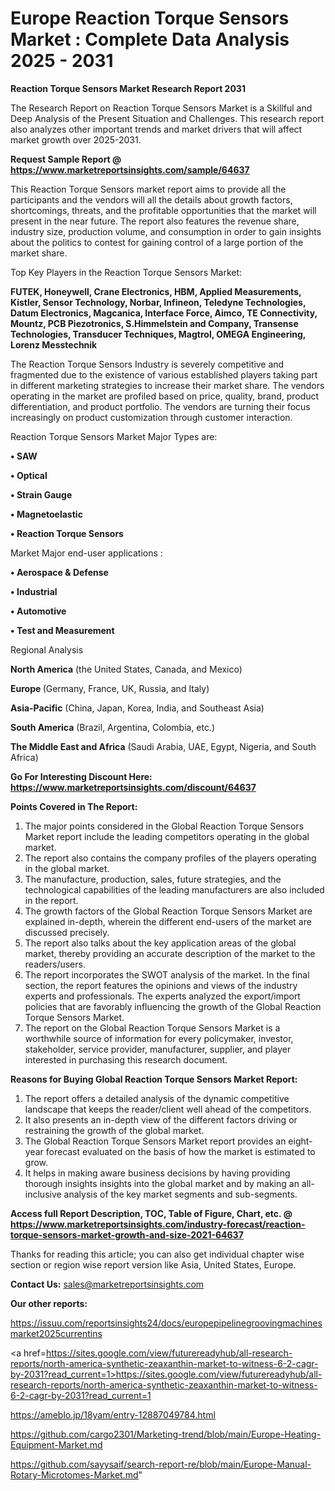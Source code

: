 # Europe Reaction Torque Sensors Market : Complete Data Analysis 2025 - 2031

<strong>Reaction Torque Sensors Market Research Report 2031</strong>

The Research Report on Reaction Torque Sensors Market is a Skillful and Deep Analysis of the Present Situation and Challenges. This research report also analyzes other important trends and market drivers that will affect market growth over 2025-2031.

<strong>Request Sample Report @ <a href=https://www.marketreportsinsights.com/sample/64637>https://www.marketreportsinsights.com/sample/64637</a></strong>

This Reaction Torque Sensors market report aims to provide all the participants and the vendors will all the details about growth factors, shortcomings, threats, and the profitable opportunities that the market will present in the near future. The report also features the revenue share, industry size, production volume, and consumption in order to gain insights about the politics to contest for gaining control of a large portion of the market share.

Top Key Players in the Reaction Torque Sensors Market:

<strong>FUTEK, Honeywell, Crane Electronics, HBM, Applied Measurements, Kistler, Sensor Technology, Norbar, Infineon, Teledyne Technologies, Datum Electronics, Magcanica, Interface Force, Aimco, TE Connectivity, Mountz, PCB Piezotronics, S.Himmelstein and Company, Transense Technologies, Transducer Techniques, Magtrol, OMEGA Engineering, Lorenz Messtechnik</strong>

The Reaction Torque Sensors Industry is severely competitive and fragmented due to the existence of various established players taking part in different marketing strategies to increase their market share. The vendors operating in the market are profiled based on price, quality, brand, product differentiation, and product portfolio. The vendors are turning their focus increasingly on product customization through customer interaction.

Reaction Torque Sensors Market Major Types are:

<strong>• SAW

• Optical

• Strain Gauge

• Magnetoelastic

• Reaction Torque Sensors</strong>

Market Major end-user applications :

<strong>• Aerospace & Defense

• Industrial

• Automotive

• Test and Measurement</strong>

Regional Analysis

</u><strong><b>North America</b></strong> (the United States, Canada, and Mexico)

<strong><b>Europe </b></strong>(Germany, France, UK, Russia, and Italy)

<strong><b>Asia-Pacific</b></strong> (China, Japan, Korea, India, and Southeast Asia)

<strong><b>South America</b></strong> (Brazil, Argentina, Colombia, etc.)

<strong><b>The Middle East and Africa</b></strong> (Saudi Arabia, UAE, Egypt, Nigeria, and South Africa)

<strong>Go For Interesting Discount Here: <a href=https://www.marketreportsinsights.com/discount/64637>https://www.marketreportsinsights.com/discount/64637</a></strong>

<strong>Points Covered in The Report:</strong>
<ol>
  <li>The major points considered in the Global Reaction Torque Sensors Market report include the leading competitors operating in the global market.</li>
  <li>The report also contains the company profiles of the players operating in the global market.</li>
  <li>The manufacture, production, sales, future strategies, and the technological capabilities of the leading manufacturers are also included in the report.</li>
  <li>The growth factors of the Global Reaction Torque Sensors Market are explained in-depth, wherein the different end-users of the market are discussed precisely.</li>
  <li>The report also talks about the key application areas of the global market, thereby providing an accurate description of the market to the readers/users.</li>
  <li>The report incorporates the SWOT analysis of the market. In the final section, the report features the opinions and views of the industry experts and professionals. The experts analyzed the export/import policies that are favorably influencing the growth of the Global Reaction Torque Sensors Market.</li>
  <li>The report on the Global Reaction Torque Sensors Market is a worthwhile source of information for every policymaker, investor, stakeholder, service provider, manufacturer, supplier, and player interested in purchasing this research document.</li>
</ol>
<strong>Reasons for Buying Global Reaction Torque Sensors Market Report:</strong>

<ol>
  <li>The report offers a detailed analysis of the dynamic competitive landscape that keeps the reader/client well ahead of the competitors.</li>
  <li>It also presents an in-depth view of the different factors driving or restraining the growth of the global market.</li>
  <li>The Global Reaction Torque Sensors Market report provides an eight-year forecast evaluated on the basis of how the market is estimated to grow.</li>
  <li>It helps in making aware business decisions by having providing thorough insights insights into the global market and by making an all-inclusive analysis of the key market segments and sub-segments.</li>
</ol>
<strong>Access full Report Description, TOC, Table of Figure, Chart, etc. @ <a href=https://www.marketreportsinsights.com/industry-forecast/reaction-torque-sensors-market-growth-and-size-2021-64637>https://www.marketreportsinsights.com/industry-forecast/reaction-torque-sensors-market-growth-and-size-2021-64637</a></strong>


Thanks for reading this article; you can also get individual chapter wise section or region wise report version like Asia, United States, Europe.

<strong>Contact Us:</strong>
sales@marketreportsinsights.com

<strong>Our other reports:</strong>

<a href=https://issuu.com/reportsinsights24/docs/europepipelinegroovingmachinesmarket2025currentins>https://issuu.com/reportsinsights24/docs/europepipelinegroovingmachinesmarket2025currentins</a>

<a href=https://sites.google.com/view/futurereadyhub/all-research-reports/north-america-synthetic-zeaxanthin-market-to-witness-6-2-cagr-by-2031?read_current=1>https://sites.google.com/view/futurereadyhub/all-research-reports/north-america-synthetic-zeaxanthin-market-to-witness-6-2-cagr-by-2031?read_current=1</a>

<a href=https://ameblo.jp/18yam/entry-12887049784.html>https://ameblo.jp/18yam/entry-12887049784.html</a>

<a href=https://github.com/cargo2301/Marketing-trend/blob/main/Europe-Heating-Equipment-Market.md>https://github.com/cargo2301/Marketing-trend/blob/main/Europe-Heating-Equipment-Market.md</a>

<a href=https://github.com/sayysaif/search-report-re/blob/main/Europe-Manual-Rotary-Microtomes-Market.md>https://github.com/sayysaif/search-report-re/blob/main/Europe-Manual-Rotary-Microtomes-Market.md</a>"
